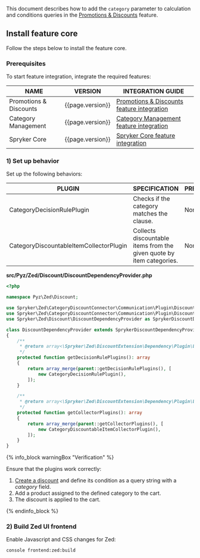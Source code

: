 


This document describes how to add the `category` parameter to calculation and conditions queries in the [Promotions & Discounts](/docs/pbc/all/discount-management/{{page.version}}/base-shop/promotions-discounts-feature-overview.html) feature.

## Install feature core

Follow the steps below to install the feature core.

### Prerequisites

To start feature integration, integrate the required features:

| NAME | VERSION | INTEGRATION GUIDE |
| --- | --- | --- |
| Promotions & Discounts | {{page.version}} | [Promotions & Discounts feature integration](/docs/scos/dev/feature-integration-guides/{{page.version}}/promotions-and-discounts-feature-integration.html) |
| Category Management | {{page.version}} | [Category Management feature integration](/docs/pbc/all/product-information-management/{{page.version}}/install-and-upgrade/install-features/install-the-category-management-feature.html) |
| Spryker Core | {{page.version}} | [Spryker Core feature integration](/docs/scos/dev/feature-integration-guides/{{page.version}}/spryker-core-feature-integration.html) |

### 1) Set up behavior

Set up the following behaviors:

| PLUGIN | SPECIFICATION | PREREQUISITES | NAMESPACE |
| --- | --- | --- | --- |
| CategoryDecisionRulePlugin | Checks if the category matches the clause. | None | Spryker\Zed\CategoryDiscountConnector\Communication\Plugin\Discount |
| CategoryDiscountableItemCollectorPlugin | Collects discountable items from the given quote by item categories. | None | Spryker\Zed\CategoryDiscountConnector\Communication\Plugin\Discount |

**src/Pyz/Zed/Discount/DiscountDependencyProvider.php**

```php
<?php

namespace Pyz\Zed\Discount;

use Spryker\Zed\CategoryDiscountConnector\Communication\Plugin\Discount\CategoryDecisionRulePlugin;
use Spryker\Zed\CategoryDiscountConnector\Communication\Plugin\Discount\CategoryDiscountableItemCollectorPlugin;
use Spryker\Zed\Discount\DiscountDependencyProvider as SprykerDiscountDependencyProvider;

class DiscountDependencyProvider extends SprykerDiscountDependencyProvider
{
    /**
     * @return array<\Spryker\Zed\DiscountExtension\Dependency\Plugin\DecisionRulePluginInterface>
     */
    protected function getDecisionRulePlugins(): array
    {
        return array_merge(parent::getDecisionRulePlugins(), [
            new CategoryDecisionRulePlugin(),
        ]);
    }

    /**
     * @return array<\Spryker\Zed\DiscountExtension\Dependency\Plugin\DiscountableItemCollectorPluginInterface>
     */
    protected function getCollectorPlugins(): array
    {
        return array_merge(parent::getCollectorPlugins(), [
            new CategoryDiscountableItemCollectorPlugin(),
        ]);
    }
}
```

{% info_block warningBox "Verification" %}

Ensure that the plugins work correctly:

1. [Create a discount](/docs/pbc/all/discount-management/{{page.version}}/base-shop/manage-in-the-back-office/create-discounts.html) and define its condition as a query string with a *category* field.
2. Add a product assigned to the defined category to the cart.
3. The discount is applied to the cart.

{% endinfo_block %}

### 2) Build Zed UI frontend

Enable Javascript and CSS changes for Zed:

```bash
console frontend:zed:build
```
